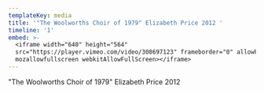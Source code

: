 ```yaml
---
templateKey: media
title: '"The Woolworths Choir of 1979" Elizabeth Price 2012 '
timeline: '1'
embed: >-
  <iframe width="640" height="564"
  src="https://player.vimeo.com/video/308697123" frameborder="0" allowFullScreen
  mozallowfullscreen webkitAllowFullScreen></iframe>
---
```

"The Woolworths Choir of 1979" Elizabeth Price 2012
